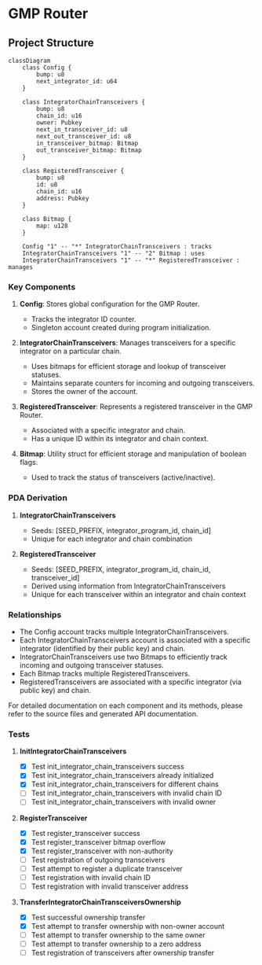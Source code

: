 # GMP Router

## Project Structure

```mermaid
classDiagram
    class Config {
        bump: u8
        next_integrator_id: u64
    }

    class IntegratorChainTransceivers {
        bump: u8
        chain_id: u16
        owner: Pubkey
        next_in_transceiver_id: u8
        next_out_transceiver_id: u8
        in_transceiver_bitmap: Bitmap
        out_transceiver_bitmap: Bitmap
    }

    class RegisteredTransceiver {
        bump: u8
        id: u8
        chain_id: u16
        address: Pubkey
    }

    class Bitmap {
        map: u128
    }

    Config "1" -- "*" IntegratorChainTransceivers : tracks
    IntegratorChainTransceivers "1" -- "2" Bitmap : uses
    IntegratorChainTransceivers "1" -- "*" RegisteredTransceiver : manages
```

### Key Components

1. **Config**: Stores global configuration for the GMP Router.

   - Tracks the integrator ID counter.
   - Singleton account created during program initialization.

2. **IntegratorChainTransceivers**: Manages transceivers for a specific integrator on a particular chain.

   - Uses bitmaps for efficient storage and lookup of transceiver statuses.
   - Maintains separate counters for incoming and outgoing transceivers.
   - Stores the owner of the account.

3. **RegisteredTransceiver**: Represents a registered transceiver in the GMP Router.

   - Associated with a specific integrator and chain.
   - Has a unique ID within its integrator and chain context.

4. **Bitmap**: Utility struct for efficient storage and manipulation of boolean flags.
   - Used to track the status of transceivers (active/inactive).

### PDA Derivation

1. **IntegratorChainTransceivers**

   - Seeds: [SEED_PREFIX, integrator_program_id, chain_id]
   - Unique for each integrator and chain combination

2. **RegisteredTransceiver**
   - Seeds: [SEED_PREFIX, integrator_program_id, chain_id, transceiver_id]
   - Derived using information from IntegratorChainTransceivers
   - Unique for each transceiver within an integrator and chain context

### Relationships

- The Config account tracks multiple IntegratorChainTransceivers.
- Each IntegratorChainTransceivers account is associated with a specific integrator (identified by their public key) and chain.
- IntegratorChainTransceivers use two Bitmaps to efficiently track incoming and outgoing transceiver statuses.
- Each Bitmap tracks multiple RegisteredTransceivers.
- RegisteredTransceivers are associated with a specific integrator (via public key) and chain.

For detailed documentation on each component and its methods, please refer to the source files and generated API documentation.

### Tests

1. **InitIntegratorChainTransceivers**

   - [x] Test init_integrator_chain_transceivers success
   - [x] Test init_integrator_chain_transceivers already initialized
   - [x] Test init_integrator_chain_transceivers for different chains
   - [ ] Test init_integrator_chain_transceivers with invalid chain ID
   - [ ] Test init_integrator_chain_transceivers with invalid owner

2. **RegisterTransceiver**

   - [x] Test register_transceiver success
   - [x] Test register_transceiver bitmap overflow
   - [x] Test register_transceiver with non-authority
   - [ ] Test registration of outgoing transceivers
   - [ ] Test attempt to register a duplicate transceiver
   - [ ] Test registration with invalid chain ID
   - [ ] Test registration with invalid transceiver address

3. **TransferIntegratorChainTransceiversOwnership**
   - [x] Test successful ownership transfer
   - [x] Test attempt to transfer ownership with non-owner account
   - [ ] Test attempt to transfer ownership to the same owner
   - [ ] Test attempt to transfer ownership to a zero address
   - [ ] Test registration of transceivers after ownership transfer
